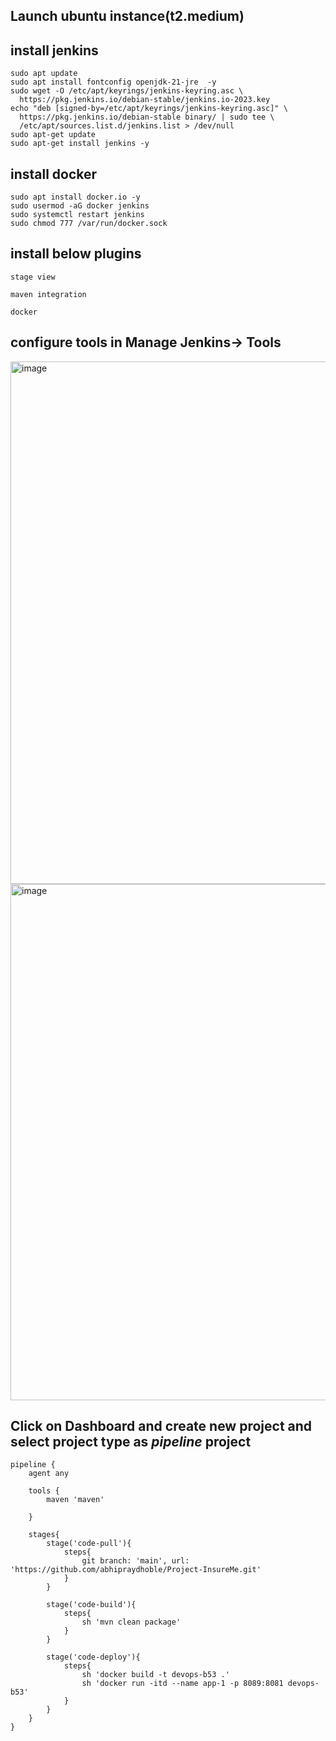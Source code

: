 ## Launch ubuntu instance(t2.medium)

## install jenkins
````
sudo apt update
sudo apt install fontconfig openjdk-21-jre  -y
sudo wget -O /etc/apt/keyrings/jenkins-keyring.asc \
  https://pkg.jenkins.io/debian-stable/jenkins.io-2023.key
echo "deb [signed-by=/etc/apt/keyrings/jenkins-keyring.asc]" \
  https://pkg.jenkins.io/debian-stable binary/ | sudo tee \
  /etc/apt/sources.list.d/jenkins.list > /dev/null
sudo apt-get update
sudo apt-get install jenkins -y
````
## install docker
````
sudo apt install docker.io -y
sudo usermod -aG docker jenkins
sudo systemctl restart jenkins
sudo chmod 777 /var/run/docker.sock
````

## install below plugins
````
stage view
````
````
maven integration
````
````
docker
````

## configure tools in Manage Jenkins-> Tools
<img width="1920" height="836" alt="image" src="https://github.com/user-attachments/assets/15c89fa2-5e98-432e-9687-9b8ead0edafa" />
<img width="1917" height="826" alt="image" src="https://github.com/user-attachments/assets/21c55a7c-0fe7-49f6-bf26-e7c547692e1c" />

## Click on Dashboard and create new project and select project type as *pipeline* project



```pipeline
pipeline {
    agent any

    tools {
        maven 'maven'
        
    }
    
    stages{
        stage('code-pull'){
            steps{
                git branch: 'main', url: 'https://github.com/abhipraydhoble/Project-InsureMe.git'
            }
        }

        stage('code-build'){
            steps{
                sh 'mvn clean package'
            }
        }

        stage('code-deploy'){
            steps{
                sh 'docker build -t devops-b53 .'
                sh 'docker run -itd --name app-1 -p 8089:8081 devops-b53'
            }
        }
    }
}
```
